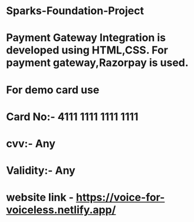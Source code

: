 # Sparks-Foundation-Project

# Payment Gateway Integration is developed using HTML,CSS. For payment gateway,Razorpay is used.

# For demo card use

# Card No:- 4111 1111 1111 1111

# cvv:- Any

# Validity:- Any

# website link - https://voice-for-voiceless.netlify.app/
